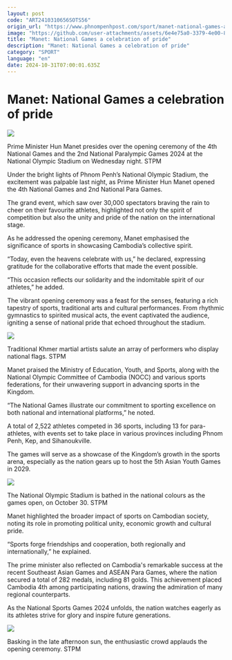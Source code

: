 ```yaml
---
layout: post
code: "ART2410310656SOTS56"
origin_url: "https://www.phnompenhpost.com/sport/manet-national-games-a-celebration-of-pride"
image: "https://github.com/user-attachments/assets/6e4e75a0-3379-4e00-857a-1ebc6943b3b4"
title: "Manet: National Games a celebration of pride"
description: "​​Manet: National Games a celebration of pride​"
category: "SPORT"
language: "en"
date: 2024-10-31T07:00:01.635Z
---
```


# Manet: National Games a celebration of pride

![](https://github.com/user-attachments/assets/719b58a7-bb3b-48ea-aceb-8e1119568c36)

Prime Minister Hun Manet presides over the opening ceremony of the 4th National Games and the 2nd National Paralympic Games 2024 at the National Olympic Stadium on Wednesday night. STPM

Under the bright lights of Phnom Penh’s National Olympic Stadium, the excitement was palpable last night, as Prime Minister Hun Manet opened the 4th National Games and 2nd National Para Games. 

The grand event, which saw over 30,000 spectators braving the rain to cheer on their favourite athletes, highlighted not only the spirit of competition but also the unity and pride of the nation on the international stage.

As he addressed the opening ceremony, Manet emphasised the significance of sports in showcasing Cambodia’s collective spirit.

“Today, even the heavens celebrate with us,” he declared, expressing gratitude for the collaborative efforts that made the event possible. 

“This occasion reflects our solidarity and the indomitable spirit of our athletes,” he added.

The vibrant opening ceremony was a feast for the senses, featuring a rich tapestry of sports, traditional arts and cultural performances. From rhythmic gymnastics to spirited musical acts, the event captivated the audience, igniting a sense of national pride that echoed throughout the stadium.

![](https://github.com/user-attachments/assets/58fff00e-83e7-423a-9811-515a9e033d7c)

Traditional Khmer martial artists salute an array of performers who display national flags. STPM

Manet praised the Ministry of Education, Youth, and Sports, along with the National Olympic Committee of Cambodia (NOCC) and various sports federations, for their unwavering support in advancing sports in the Kingdom.

“The National Games illustrate our commitment to sporting excellence on both national and international platforms,” he noted.

A total of 2,522 athletes competed in 36 sports, including 13 for para-athletes, with events set to take place in various provinces including Phnom Penh, Kep, and Sihanoukville. 

The games will serve as a showcase of the Kingdom’s growth in the sports arena, especially as the nation gears up to host the 5th Asian Youth Games in 2029.

![](https://github.com/user-attachments/assets/167d2133-8768-43f0-983e-0f21b34d65ea)

The National Olympic Stadium is bathed in the national colours as the games open, on October 30. STPM

Manet highlighted the broader impact of sports on Cambodian society, noting its role in promoting political unity, economic growth and cultural pride. 

“Sports forge friendships and cooperation, both regionally and internationally,” he explained.

The prime minister also reflected on Cambodia's remarkable success at the recent Southeast Asian Games and ASEAN Para Games, where the nation secured a total of 282 medals, including 81 golds. This achievement placed Cambodia 4th among participating nations, drawing the admiration of many regional counterparts.

As the National Sports Games 2024 unfolds, the nation watches eagerly as its athletes strive for glory and inspire future generations.

![](https://github.com/user-attachments/assets/82fb4674-e045-4fd0-bccf-93d28be1a913)

Basking in the late afternoon sun, the enthusiastic crowd applauds the opening ceremony. STPM